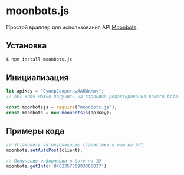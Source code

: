 # moonbots.js
Простой враппер для использования API [Moonbots](https://moonbots.xyz).

## Установка
```sh
$ npm install moonbots.js
```

## Инициализация
```js
let apiKey = "СуперСекретныйАПИключ";
// API ключ можно получить на странице редактирования вашего бота

const moonbotsjs = require("moonbots.js");
const moonbots = new moonbotsjs(apiKey);
```

## Примеры кода
```js
// Установить автопубликацию статистики к нам на API
moonbots.setAutoPost(client);

// Получение информации о боте по ID
moonbots.getInfo('840235736993366037')
```